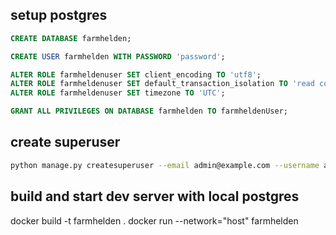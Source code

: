 ## setup postgres

```sql
CREATE DATABASE farmhelden;

CREATE USER farmhelden WITH PASSWORD 'password';

ALTER ROLE farmheldenuser SET client_encoding TO 'utf8';
ALTER ROLE farmheldenuser SET default_transaction_isolation TO 'read committed';
ALTER ROLE farmheldenuser SET timezone TO 'UTC';

GRANT ALL PRIVILEGES ON DATABASE farmhelden TO farmheldenUser;
``` 

## create superuser
```bash
python manage.py createsuperuser --email admin@example.com --username admin
``` 

## build and start dev server with local postgres

docker build -t farmhelden .
docker run --network="host" farmhelden

